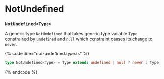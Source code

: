 # NotUndefined

### `NotUndefined<Type>`

A generic type `NotUndefined` that takes generic type variable `Type` constrained by `undefined` and `null` which constraint causes its change to `never`.

{% code title="not-undefined.type.ts" %}
```typescript
type NotUndefined<Type> = Type extends undefined | null ? never : Type;
```
{% endcode %}

